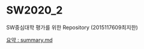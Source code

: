 # SW2020_2

SW중심대학 평가를 위한 Repository (2015117609최지한)

[요약 : summary.md](https://github.com/chlwlgks3/SW2020_2/blob/main/summary.md)
